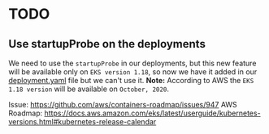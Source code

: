 # TODO

## Use startupProbe on the deployments

We need to use the `startupProbe` in our deployments, but this new feature will be available only on `EKS version 1.18`, so now we have it added in our [deployment.yaml](https://github.com/FindHotel/cf-review-env/blob/master/charts/cf-review-env/templates/deployment.yaml#L62) file but we can't use it.
**Note:** According to AWS the `EKS 1.18 version` will be available on `October, 2020`.

Issue: https://github.com/aws/containers-roadmap/issues/947
AWS Roadmap: https://docs.aws.amazon.com/eks/latest/userguide/kubernetes-versions.html#kubernetes-release-calendar

